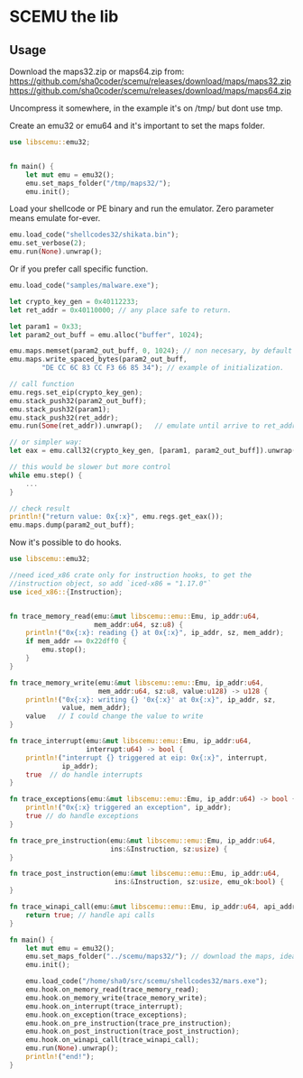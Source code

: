 
# SCEMU the lib


## Usage

Download the maps32.zip or maps64.zip from:
https://github.com/sha0coder/scemu/releases/download/maps/maps32.zip
https://github.com/sha0coder/scemu/releases/download/maps/maps64.zip

Uncompress it somewhere, in the example it's on /tmp/ but dont use tmp.

Create an emu32 or emu64 and it's important to set the maps folder.

```rust
use libscemu::emu32;


fn main() {
    let mut emu = emu32();
    emu.set_maps_folder("/tmp/maps32/");
    emu.init();
```

Load your shellcode or PE binary and run the emulator.
Zero parameter means emulate for-ever.

```rust
emu.load_code("shellcodes32/shikata.bin");
emu.set_verbose(2);
emu.run(None).unwrap(); 
```

Or if you prefer call specific function.

```rust
emu.load_code("samples/malware.exe");

let crypto_key_gen = 0x40112233;
let ret_addr = 0x40110000; // any place safe to return.

let param1 = 0x33;
let param2_out_buff = emu.alloc("buffer", 1024);

emu.maps.memset(param2_out_buff, 0, 1024); // non necesary, by default alloc create zeros.
emu.maps.write_spaced_bytes(param2_out_buff, 
        "DE CC 6C 83 CC F3 66 85 34"); // example of initialization.

// call function
emu.regs.set_eip(crypto_key_gen);
emu.stack_push32(param2_out_buff);
emu.stack_push32(param1);
emu.stack_push32(ret_addr);
emu.run(Some(ret_addr)).unwrap();   // emulate until arrive to ret_addr

// or simpler way:
let eax = emu.call32(crypto_key_gen, [param1, param2_out_buff]).unwrap();

// this would be slower but more control
while emu.step() {
    ...
}

// check result
println!("return value: 0x{:x}", emu.regs.get_eax());
emu.maps.dump(param2_out_buff);
```

Now it's possible to do hooks.

```rust
use libscemu::emu32;

//need iced_x86 crate only for instruction hooks, to get the
//instruction object, so add `iced-x86 = "1.17.0"`
use iced_x86::{Instruction};  


fn trace_memory_read(emu:&mut libscemu::emu::Emu, ip_addr:u64, 
                     mem_addr:u64, sz:u8) {
    println!("0x{:x}: reading {} at 0x{:x}", ip_addr, sz, mem_addr);
    if mem_addr == 0x22dff0 {
        emu.stop();
    }
}

fn trace_memory_write(emu:&mut libscemu::emu::Emu, ip_addr:u64, 
                      mem_addr:u64, sz:u8, value:u128) -> u128 {
    println!("0x{:x}: writing {} '0x{:x}' at 0x{:x}", ip_addr, sz, 
             value, mem_addr);
    value   // I could change the value to write
}

fn trace_interrupt(emu:&mut libscemu::emu::Emu, ip_addr:u64, 
                   interrupt:u64) -> bool {
    println!("interrupt {} triggered at eip: 0x{:x}", interrupt, 
             ip_addr);
    true  // do handle interrupts
}   

fn trace_exceptions(emu:&mut libscemu::emu::Emu, ip_addr:u64) -> bool {
    println!("0x{:x} triggered an exception", ip_addr);
    true // do handle exceptions
}

fn trace_pre_instruction(emu:&mut libscemu::emu::Emu, ip_addr:u64, 
                         ins:&Instruction, sz:usize) {
}

fn trace_post_instruction(emu:&mut libscemu::emu::Emu, ip_addr:u64, 
                          ins:&Instruction, sz:usize, emu_ok:bool) {
}

fn trace_winapi_call(emu:&mut libscemu::emu::Emu, ip_addr:u64, api_addr:u64) -> bool {
    return true; // handle api calls
}

fn main() {
    let mut emu = emu32();
    emu.set_maps_folder("../scemu/maps32/"); // download the maps, ideally from scemu git.
    emu.init();

    emu.load_code("/home/sha0/src/scemu/shellcodes32/mars.exe");
    emu.hook.on_memory_read(trace_memory_read);
    emu.hook.on_memory_write(trace_memory_write);
    emu.hook.on_interrupt(trace_interrupt);
    emu.hook.on_exception(trace_exceptions);
    emu.hook.on_pre_instruction(trace_pre_instruction);
    emu.hook.on_post_instruction(trace_post_instruction);
    emu.hook.on_winapi_call(trace_winapi_call);
    emu.run(None).unwrap();
    println!("end!");
}
```

